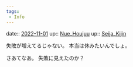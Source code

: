 ```yaml
---
tags:
 - Info
---
```


date:: [2022-11-01](Daily_Note/2022-11-01.md)
up:: [Nue_Houjuu](../Bar/Novel/Touhou_Project/Nue_Houjuu.md)
up:: [Seija_Kijin](../Bar/Novel/Touhou_Project/Seija_Kijin.md)

失敗が増えてるじゃない。
本当は休みたいんでしょ。

さあてなあ。
失敗に見えたのか？